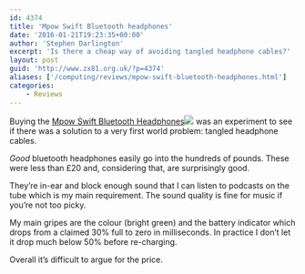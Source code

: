 ```yaml
---
id: 4374
title: 'Mpow Swift Bluetooth headphones'
date: '2016-01-21T19:23:35+00:00'
author: 'Stephen Darlington'
excerpt: 'Is there a cheap way of avoiding tangled headphone cables?'
layout: post
guid: 'http://www.zx81.org.uk/?p=4374'
aliases: ['/computing/reviews/mpow-swift-bluetooth-headphones.html']
categories:
    - Reviews
---
```


Buying the [Mpow Swift Bluetooth Headphones](http://www.amazon.co.uk/gp/product/B00OK5BELU/ref=as_li_tl?ie=UTF8&camp=1634&creative=19450&creativeASIN=B00OK5BELU&linkCode=as2&tag=zx81orguk)![](http://ir-uk.amazon-adsystem.com/e/ir?t=zx81orguk&l=as2&o=2&a=B00OK5BELU) was an experiment to see if there was a solution to a very first world problem: tangled headphone cables.

*Good* bluetooth headphones easily go into the hundreds of pounds. These were less than £20 and, considering that, are surprisingly good.

They’re in-ear and block enough sound that I can listen to podcasts on the tube which is my main requirement. The sound quality is fine for music if you’re not too picky.

My main gripes are the colour (bright green) and the battery indicator which drops from a claimed 30% full to zero in milliseconds. In practice I don’t let it drop much below 50% before re-charging.

Overall it’s difficult to argue for the price.